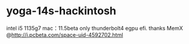 # yoga-14s-hackintosh
intel i5 1135g7
mac：11.5beta
only thunderbolt4 egpu efi.
thanks MemX @http://i.pcbeta.com/space-uid-4592702.html
